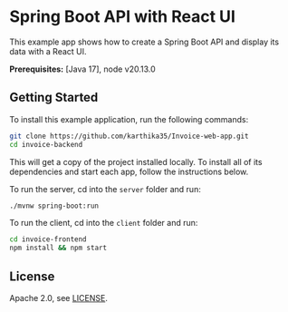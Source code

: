 # Spring Boot API with React UI
 
This example app shows how to create a Spring Boot API and display its data with a React UI.

**Prerequisites:** [Java 17], node v20.13.0


## Getting Started

To install this example application, run the following commands:

```bash
git clone https://github.com/karthika35/Invoice-web-app.git
cd invoice-backend
```

This will get a copy of the project installed locally. To install all of its dependencies and start each app, follow the instructions below.

To run the server, cd into the `server` folder and run:
 
```bash
./mvnw spring-boot:run
```

To run the client, cd into the `client` folder and run:
 
```bash
cd invoice-frontend
npm install && npm start
```

## License

Apache 2.0, see [LICENSE](LICENSE).
